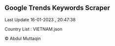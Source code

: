 

## Google Trends Keywords Scraper 
 
Last Update 16-01-2023 , 20:47:38

Country List :
VIETNAM.json



© Abdul Muttaqin 
